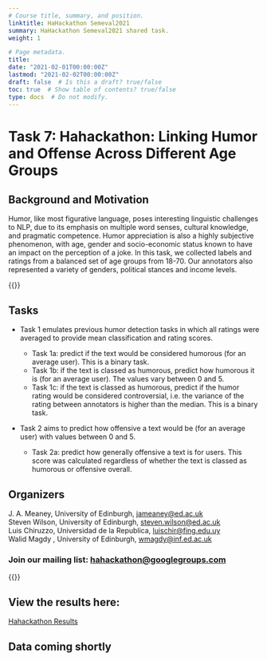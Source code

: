 ```yaml
---
# Course title, summary, and position.
linktitle: HaHackathon Semeval2021
summary: HaHackathon Semeval2021 shared task.
weight: 1

# Page metadata.
title:  
date: "2021-02-01T00:00:00Z"
lastmod: "2021-02-02T00:00:00Z"
draft: false  # Is this a draft? true/false
toc: true  # Show table of contents? true/false
type: docs  # Do not modify.
---
```

<h1><b> Task 7: Hahackathon: Linking Humor and Offense Across Different Age Groups </b></h1>

<h2><b>Background and Motivation</b></h2>
Humor, like most figurative language, poses interesting linguistic challenges to NLP, due to its emphasis on multiple word senses, cultural knowledge, and pragmatic competence.  Humor appreciation is also a highly subjective phenomenon, with age, gender and socio-economic status known to have an impact on the perception of a joke. In this task, we collected labels and ratings from a balanced set of age groups from 18-70. Our annotators also represented a variety of genders, political stances and income levels. 

{{<spoiler text="Find out more" >}} 
<b><h2>Tasks</b></h2>
* Task 1 emulates previous humor detection tasks in which all ratings were averaged to provide mean classification and rating scores. 

    * Task 1a: predict if the text would be considered humorous (for an average user). This is a binary task.
    * Task 1b: if the text is classed as humorous, predict how humorous it is (for an average user). The values vary between 0 and 5.
    * Task 1c: if the text is classed as humorous, predict if the humor rating would be considered controversial, i.e. the variance of the rating between annotators is higher than the median. This is a binary task.


* Task 2 aims to predict how offensive a text would be (for an average user) with values between 0 and 5. 
     * Task 2a: predict how generally offensive a text is for users. This score was calculated regardless of whether the text is classed as humorous or offensive overall. 

<b><h2>Organizers</b></h2>
J. A. Meaney, University of Edinburgh, jameaney@ed.ac.uk     
Steven Wilson, University of Edinburgh, steven.wilson@ed.ac.uk 
<br> Luis Chiruzzo, Universidad de la Republica, luischir@fing.edu.uy 
<br>Walid Magdy , University of Edinburgh,  wmagdy@inf.ed.ac.uk 

<h3>Join our mailing list: <a href="mailto:hahackathon@googlegroups.com">hahackathon@googlegroups.com</a></h3>

{{</spoiler>}}
  
<h2><b>View the results here:</b></h2><a href="http://smash.inf.ed.ac.uk/hahackathon_results.html">Hahackathon Results</a>

<h2><b>Data coming shortly</b></h2>